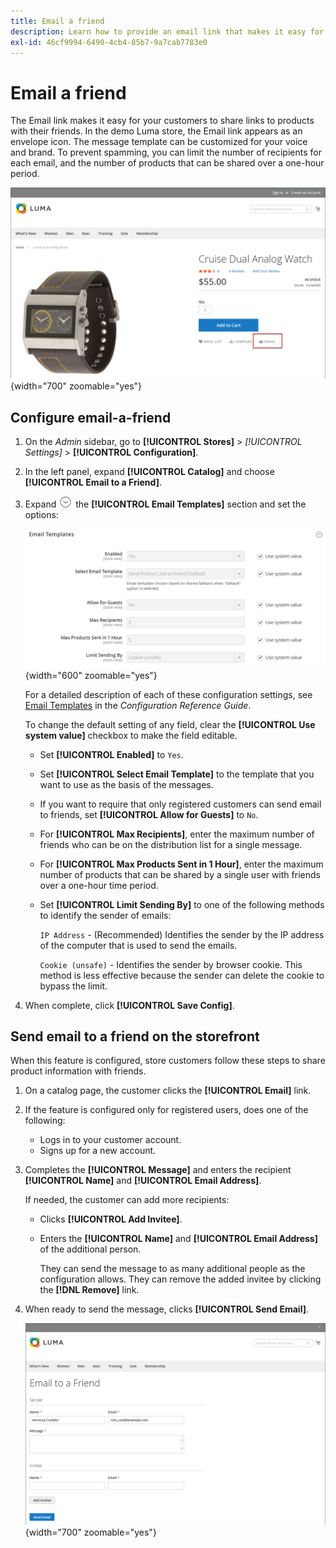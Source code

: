 ```yaml
---
title: Email a friend
description: Learn how to provide an email link that makes it easy for your customers to share links to products with their friends.
exl-id: 46cf9994-6490-4cb4-85b7-9a7cab7783e0
---
```

# Email a friend

The Email link makes it easy for your customers to share links to products with their friends. In the demo Luma store, the Email link appears as an envelope icon. The message template can be customized for your voice and brand. To prevent spamming, you can limit the number of recipients for each email, and the number of products that can be shared over a one-hour period.

![Example storefront - email a friend](./assets/storefront-email-a-friend.png){width="700" zoomable="yes"}

## Configure email-a-friend

1. On the _Admin_ sidebar, go to **[!UICONTROL Stores]** > _[!UICONTROL Settings]_ > **[!UICONTROL Configuration]**.

1. In the left panel, expand **[!UICONTROL Catalog]** and choose **[!UICONTROL Email to a Friend]**.

1. Expand ![Expansion selector](../assets/icon-display-expand.png) the **[!UICONTROL Email Templates]** section and set the options:

    ![Catalog configuration - email templates](../configuration-reference/catalog/assets/email-to-a-friend-email-templates.png){width="600" zoomable="yes"}

    For a detailed description of each of these configuration settings, see [Email Templates](../configuration-reference/catalog/email-to-a-friend.md) in the _Configuration Reference Guide_.

    To change the default setting of any field, clear the **[!UICONTROL Use system value]** checkbox to make the field editable.

    - Set **[!UICONTROL Enabled]** to `Yes`.

    - Set **[!UICONTROL Select Email Template]** to the template that you want to use as the basis of the messages.

    - If you want to require that only registered customers can send email to friends, set **[!UICONTROL Allow for Guests]** to `No`.

    - For **[!UICONTROL Max Recipients]**, enter the maximum number of friends who can be on the distribution list for a single message.

    - For **[!UICONTROL Max Products Sent in 1 Hour]**, enter the maximum number of products that can be shared by a single user with friends over a one-hour time period.

    - Set **[!UICONTROL Limit Sending By]** to one of the following methods to identify the sender of emails:

      `IP Address`  - (Recommended) Identifies the sender by the IP address of the computer that is used to send the emails.

      `Cookie (unsafe)` - Identifies the sender by browser cookie. This method is less effective because the sender can delete the cookie to bypass the limit.

1. When complete, click **[!UICONTROL Save Config]**.

## Send email to a friend on the storefront

When this feature is configured, store customers follow these steps to share product information with friends.

1. On a catalog page, the customer clicks the **[!UICONTROL Email]** link.

1. If the feature is configured only for registered users, does one of the following:

   - Logs in to your customer account.
   - Signs up for a new account.

1. Completes the **[!UICONTROL Message]** and enters the recipient **[!UICONTROL Name]** and **[!UICONTROL Email Address]**.
   
   If needed, the customer can add more recipients:

    - Clicks **[!UICONTROL Add Invitee]**.

    - Enters the **[!UICONTROL Name]** and **[!UICONTROL Email Address]** of the additional person.

      They can send the message to as many additional people as the configuration allows. They can remove the added invitee by clicking the **[!DNL Remove]** link.

1. When ready to send the message, clicks **[!UICONTROL Send Email]**.

    ![Example storefront - email to a friend](./assets/storefront-email-a-friend-form.png){width="700" zoomable="yes"}
